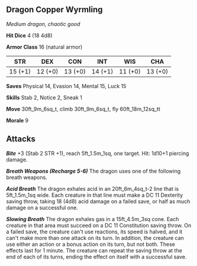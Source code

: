 ## Dragon Copper Wyrmling

*Medium dragon, chaotic good*

**Hit Dice** 4 (18 4d8)

**Armor Class** 16 (natural armor)

| STR     | DEX     | CON     | INT     | WIS     | CHA     |
|---------|---------|---------|---------|---------|---------|
| 15 (+1) | 12 (+0) | 13 (+0) | 14 (+1) | 11 (+0) | 13 (+0) |

**Saves** Physical 14, Evasion 14, Mental 15, Luck 15

**Skills** Stab 2, Notice 2, Sneak 1

**Move** 30ft\_9m\_6sq\_t, climb 30ft\_9m\_6sq\_t, fly 60ft\_18m\_12sq\_tt

**Morale** 9

## Attacks

***Bite*** +3 (Stab 2 STR +1), reach 5ft\_1.5m\_1sq, one target. Hit: 1d10+1 piercing damage.

***Breath Weapons (Recharge 5-6)*** The dragon uses one of the following breath weapons.

***Acid Breath*** The dragon exhales acid in an 20ft\_6m\_4sq\_t-2 line that is 5ft\_1.5m\_1sq wide. Each creature in that line must make a DC 11 Dexterity saving throw, taking 18 (4d8) acid damage on a failed save, or half as much damage on a successful one.

***Slowing Breath*** The dragon exhales gas in a 15ft\_4.5m\_3sq cone. Each creature in that area must succeed on a DC 11 Constitution saving throw. On a failed save, the creature can't use reactions, its speed is halved, and it can't make more than one attack on its turn. In addition, the creature can use either an action or a bonus action on its turn, but not both. These effects last for 1 minute. The creature can repeat the saving throw at the end of each of its turns, ending the effect on itself with a successful save.

